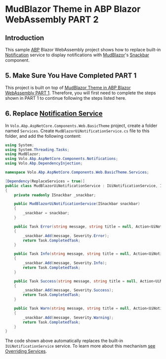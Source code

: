 # MudBlazor Theme in ABP Blazor WebAssembly PART 2


## Introduction

This sample [ABP](https://abp.io/) Blazor WebAssembly project shows how to replace built-in [Notification](https://docs.abp.io/en/abp/latest/UI/Blazor/Notification) service to display notifications with [MudBlazor](https://www.mudblazor.com/)'s [Snackbar](https://www.mudblazor.com/components/snackbar#api) component.


## 5. Make Sure You Have Completed PART 1

This project is built on top of [MudBlazor Theme in ABP Blazor WebAssembly PART 1](https://github.com/yellow-dragon-cloud/AbpMudBlazor/). Therefore, you will first need to complete the steps shown in PART 1 to continue following the steps listed here.


## 6. Replace [Notification Service](https://docs.abp.io/en/abp/latest/UI/Blazor/Notification)

In `Volo.Abp.AspNetCore.Components.Web.BasicTheme` project, create a folder named `Services`. Create `MudBlazorUiNotificationService.cs` file to this folder, and add the following content:

```csharp
using System;
using System.Threading.Tasks;
using MudBlazor;
using Volo.Abp.AspNetCore.Components.Notifications;
using Volo.Abp.DependencyInjection;

namespace Volo.Abp.AspNetCore.Components.Web.BasicTheme.Services;

[Dependency(ReplaceServices = true)]
public class MudBlazorUiNotificationService : IUiNotificationService, IScopedDependency
{
    private readonly ISnackbar _snackbar;

    public MudBlazorUiNotificationService(ISnackbar snackbar)
    {
        _snackbar = snackbar;
    }

    public Task Error(string message, string title = null, Action<UiNotificationOptions> options = null)
    {
        _snackbar.Add(message, Severity.Error);
        return Task.CompletedTask;
    }

    public Task Info(string message, string title = null, Action<UiNotificationOptions> options = null)
    {
        _snackbar.Add(message, Severity.Info);
        return Task.CompletedTask;
    }

    public Task Success(string message, string title = null, Action<UiNotificationOptions> options = null)
    {
        _snackbar.Add(message, Severity.Success);
        return Task.CompletedTask;
    }

    public Task Warn(string message, string title = null, Action<UiNotificationOptions> options = null)
    {
        _snackbar.Add(message, Severity.Warning);
        return Task.CompletedTask;
    }
}
```

The code shown above automatically replaces the built-in `IUiNotificationService` service. To learn more about this mechanism [see Overriding Services](https://docs.abp.io/en/abp/latest/Customizing-Application-Modules-Overriding-Services).
